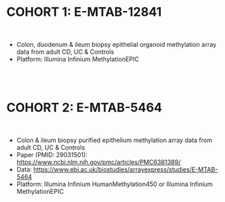 # COHORT 1: E-MTAB-12841
<br>

- Colon, duodenum & ileum biopsy epithelial organoid methylation array data from adult CD, UC & Controls<br>
- Platform: Illumina Infinium MethylationEPIC

<br>
<br>

# COHORT 2: E-MTAB-5464
<br>

- Colon & ileum biopsy purified epithelium methylation array data from adult CD, UC & Controls<br>
- Paper (PMID: 29031501): https://www.ncbi.nlm.nih.gov/pmc/articles/PMC6381389/<br>
- Data: https://www.ebi.ac.uk/biostudies/arrayexpress/studies/E-MTAB-5464
- Platform: Illumina Infinium HumanMethylation450 or Illumina Infinium MethylationEPIC
